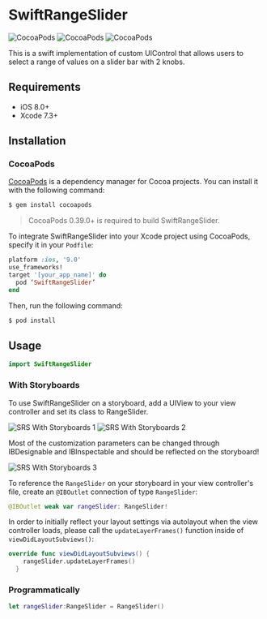 # SwiftRangeSlider
![CocoaPods](https://img.shields.io/cocoapods/v/SwiftRangeSlider.svg)
![CocoaPods](https://img.shields.io/cocoapods/l/SwiftRangeSlider.svg)
![CocoaPods](https://img.shields.io/cocoapods/p/SwiftRangeSlider.svg)

This is a swift implementation of custom UIControl that allows users to select a range of values on a slider bar with 2 knobs.

## Requirements

- iOS 8.0+
- Xcode 7.3+

## Installation

### CocoaPods

[CocoaPods](http://cocoapods.org) is a dependency manager for Cocoa projects. You can install it with the following command:

```bash
$ gem install cocoapods
```

> CocoaPods 0.39.0+ is required to build SwiftRangeSlider.

To integrate SwiftRangeSlider into your Xcode project using CocoaPods, specify it in your `Podfile`:

```ruby
platform :ios, '9.0'
use_frameworks!
target '[your_app_name]' do
  pod ‘SwiftRangeSlider’
end
```

Then, run the following command:

```bash
$ pod install
```

## Usage
```swift
import SwiftRangeSlider
```

### With Storyboards

To use SwiftRangeSlider on a storyboard, add a UIView to your view controller and set its class to RangeSlider.

![SRS With Storyboards 1](http://i.imgur.com/rFUeouz.png)
![SRS With Storyboards 2](http://i.imgur.com/HSVrFKU.png)

Most of the customization parameters can be changed through IBDesignable and IBInspectable and should be reflected on the storyboard!

![SRS With Storyboards 3](http://i.imgur.com/DK9w4Ej.png)

To reference the `RangeSlider` on your storyboard in your view controller's file, create an `@IBOutlet` connection of type `RangeSlider`:

```swift
@IBOutlet weak var rangeSlider: RangeSlider!
```
In order to initially reflect your layout settings via autolayout when the view controller loads, please call the `updateLayerFrames()` function inside of `viewDidLayoutSubviews()`:

```swift
override func viewDidLayoutSubviews() {
    rangeSlider.updateLayerFrames()
  }
```

### Programmatically

```swift
let rangeSlider:RangeSlider = RangeSlider()
```
